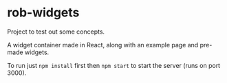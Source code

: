 # rob-widgets
Project to test out some concepts.

A widget container made in React, along with an example page and pre-made widgets.

To run just `npm install` first then `npm start` to start the server (runs on port 3000).
